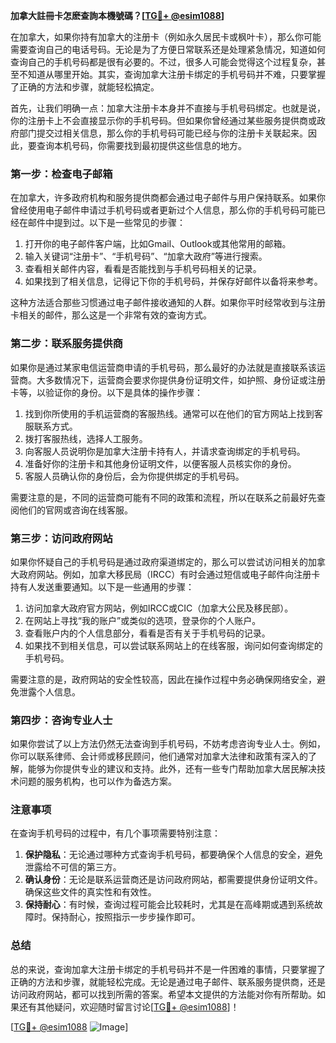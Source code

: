 **加拿大註冊卡怎麽查詢本機號碼？[[TG💪+ @esim1088](https://t.me/s/esim1088)]**

在加拿大，如果你持有加拿大的注册卡（例如永久居民卡或枫叶卡），那么你可能需要查询自己的电话号码。无论是为了方便日常联系还是处理紧急情况，知道如何查询自己的手机号码都是很有必要的。不过，很多人可能会觉得这个过程复杂，甚至不知道从哪里开始。其实，查询加拿大注册卡绑定的手机号码并不难，只要掌握了正确的方法和步骤，就能轻松搞定。

首先，让我们明确一点：加拿大注册卡本身并不直接与手机号码绑定。也就是说，你的注册卡上不会直接显示你的手机号码。但如果你曾经通过某些服务提供商或政府部门提交过相关信息，那么你的手机号码可能已经与你的注册卡关联起来。因此，要查询本机号码，你需要找到最初提供这些信息的地方。

### **第一步：检查电子邮箱**

在加拿大，许多政府机构和服务提供商都会通过电子邮件与用户保持联系。如果你曾经使用电子邮件申请过手机号码或者更新过个人信息，那么你的手机号码可能已经在邮件中提到过。以下是一些常见的步骤：

1. 打开你的电子邮件客户端，比如Gmail、Outlook或其他常用的邮箱。
2. 输入关键词“注册卡”、“手机号码”、“加拿大政府”等进行搜索。
3. 查看相关邮件内容，看看是否能找到与手机号码相关的记录。
4. 如果找到了相关信息，记得记下你的手机号码，并保存好邮件以备将来参考。

这种方法适合那些习惯通过电子邮件接收通知的人群。如果你平时经常收到与注册卡相关的邮件，那么这是一个非常有效的查询方式。

### **第二步：联系服务提供商**

如果你是通过某家电信运营商申请的手机号码，那么最好的办法就是直接联系该运营商。大多数情况下，运营商会要求你提供身份证明文件，如护照、身份证或注册卡等，以验证你的身份。以下是具体的操作步骤：

1. 找到你所使用的手机运营商的客服热线。通常可以在他们的官方网站上找到客服联系方式。
2. 拨打客服热线，选择人工服务。
3. 向客服人员说明你是加拿大注册卡持有人，并请求查询绑定的手机号码。
4. 准备好你的注册卡和其他身份证明文件，以便客服人员核实你的身份。
5. 客服人员确认你的身份后，会为你提供绑定的手机号码。

需要注意的是，不同的运营商可能有不同的政策和流程，所以在联系之前最好先查阅他们的官网或咨询在线客服。

### **第三步：访问政府网站**

如果你怀疑自己的手机号码是通过政府渠道绑定的，那么可以尝试访问相关的加拿大政府网站。例如，加拿大移民局（IRCC）有时会通过短信或电子邮件向注册卡持有人发送重要通知。以下是一些通用的步骤：

1. 访问加拿大政府官方网站，例如IRCC或CIC（加拿大公民及移民部）。
2. 在网站上寻找“我的账户”或类似的选项，登录你的个人账户。
3. 查看账户内的个人信息部分，看看是否有关于手机号码的记录。
4. 如果找不到相关信息，可以尝试联系网站上的在线客服，询问如何查询绑定的手机号码。

需要注意的是，政府网站的安全性较高，因此在操作过程中务必确保网络安全，避免泄露个人信息。

### **第四步：咨询专业人士**

如果你尝试了以上方法仍然无法查询到手机号码，不妨考虑咨询专业人士。例如，你可以联系律师、会计师或移民顾问，他们通常对加拿大法律和政策有深入的了解，能够为你提供专业的建议和支持。此外，还有一些专门帮助加拿大居民解决技术问题的服务机构，也可以作为备选方案。

### **注意事项**

在查询手机号码的过程中，有几个事项需要特别注意：

1. **保护隐私**：无论通过哪种方式查询手机号码，都要确保个人信息的安全，避免泄露给不可信的第三方。
2. **确认身份**：无论是联系运营商还是访问政府网站，都需要提供身份证明文件。确保这些文件的真实性和有效性。
3. **保持耐心**：有时候，查询过程可能会比较耗时，尤其是在高峰期或遇到系统故障时。保持耐心，按照指示一步步操作即可。

### **总结**

总的来说，查询加拿大注册卡绑定的手机号码并不是一件困难的事情，只要掌握了正确的方法和步骤，就能轻松完成。无论是通过电子邮件、联系服务提供商，还是访问政府网站，都可以找到所需的答案。希望本文提供的方法能对你有所帮助。如果还有其他疑问，欢迎随时留言讨论[[TG💪+ @esim1088](https://t.me/s/esim1088)]！

[[TG💪+ @esim1088](https://t.me/s/esim1088) ![Image](https://i.postimg.cc/4NQfJmqS/Snipaste-2025-05-13-00-14-12.png)]